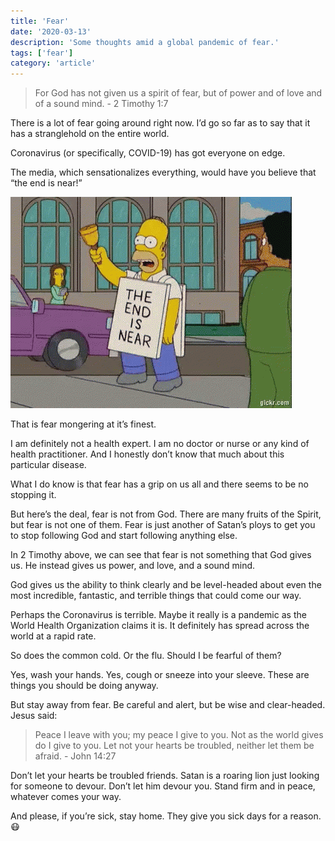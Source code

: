 ```yaml
---
title: 'Fear'
date: '2020-03-13'
description: 'Some thoughts amid a global pandemic of fear.'
tags: ['fear']
category: 'article'
---
```


> For God has not given us a spirit of fear, but of power and of love and of a sound mind. - 2 Timothy 1:7

There is a lot of fear going around right now. I’d go so far as to say that it has a stranglehold on the entire world.

Coronavirus (or specifically, COVID-19) has got everyone on edge.

The media, which sensationalizes everything, would have you believe that “the end is near!”

![The end is near](the_end_is_near.gif)

That is fear mongering at it’s finest.

I am definitely not a health expert. I am no doctor or nurse or any kind of health practitioner. And I honestly don’t know that much about this particular disease.

What I do know is that fear has a grip on us all and there seems to be no stopping it.

But here’s the deal, fear is not from God. There are many fruits of the Spirit, but fear is not one of them. Fear is just another of Satan’s ploys to get you to stop following God and start following anything else.

In 2 Timothy above, we can see that fear is not something that God gives us. He instead gives us power, and love, and a sound mind.

God gives us the ability to think clearly and be level-headed about even the most incredible, fantastic, and terrible things that could come our way.

Perhaps the Coronavirus is terrible. Maybe it really is a pandemic as the World Health Organization claims it is. It definitely has spread across the world at a rapid rate.

So does the common cold. Or the flu. Should I be fearful of them?

Yes, wash your hands. Yes, cough or sneeze into your sleeve. These are things you should be doing anyway.

But stay away from fear. Be careful and alert, but be wise and clear-headed. Jesus said:

> Peace I leave with you; my peace I give to you. Not as the world gives do I give to you. Let not your hearts be troubled, neither let them be afraid. - John 14:27

Don’t let your hearts be troubled friends. Satan is a roaring lion just looking for someone to devour. Don’t let him devour you. Stand firm and in peace, whatever comes your way.

And please, if you’re sick, stay home. They give you sick days for a reason. 😷

